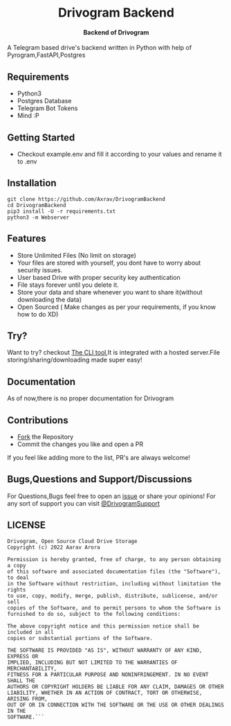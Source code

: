 <h1 align= center>Drivogram Backend</h1>
<h4 align = center> Backend of Drivogram</h4>


A Telegram based drive's backend written in Python with help of Pyrogram,FastAPI,Postgres

## Requirements
- Python3
- Postgres Database
- Telegram Bot Tokens
- Mind :P

## Getting Started
- Checkout example.env and fill it according to your values and rename it to .env

## Installation
```console
git clone https://github.com/Axrav/DrivogramBackend
cd DrivogramBackend
pip3 install -U -r requirements.txt
python3 -m Webserver
```

## Features
- Store Unlimited Files (No limit on storage)
- Your files are stored with yourself, you dont have to worry about security issues.
- User based Drive with proper security key authentication
- File stays forever until you delete it.
- Store your data and share whenever you want to share it(without downloading the data)
- Open Sourced ( Make changes as per your requirements, if you know how to do XD)



## Try?
Want to try? checkout [The CLI tool](https://github.com/Axrav/DrivogramCLI),It is integrated with a hosted server.File storing/sharing/downloading made super easy!

## Documentation
As of now,there is no proper documentation for Drivogram

## Contributions
- [Fork](https://github.com/Axrav/DrivogramBackend/fork) the Repository
- Commit the changes you like and open a PR



If you feel like adding more to the list, PR's are always welcome!

## Bugs,Questions and Support/Discussions
For Questions,Bugs feel free to open an [issue](https://github.com/Axrav/DrivogramBackend/issues?q=is%3Aissue+is%3Aopen+sort%3Aupdated-desc) or share your opinions!
For any sort of support you can visit [@DrivogramSupport](https://t.me/DrivogramSupport) 



## LICENSE
```MIT License
Drivogram, Open Source Cloud Drive Storage 
Copyright (c) 2022 Aarav Arora

Permission is hereby granted, free of charge, to any person obtaining a copy
of this software and associated documentation files (the "Software"), to deal
in the Software without restriction, including without limitation the rights
to use, copy, modify, merge, publish, distribute, sublicense, and/or sell
copies of the Software, and to permit persons to whom the Software is
furnished to do so, subject to the following conditions:

The above copyright notice and this permission notice shall be included in all
copies or substantial portions of the Software.

THE SOFTWARE IS PROVIDED "AS IS", WITHOUT WARRANTY OF ANY KIND, EXPRESS OR
IMPLIED, INCLUDING BUT NOT LIMITED TO THE WARRANTIES OF MERCHANTABILITY,
FITNESS FOR A PARTICULAR PURPOSE AND NONINFRINGEMENT. IN NO EVENT SHALL THE
AUTHORS OR COPYRIGHT HOLDERS BE LIABLE FOR ANY CLAIM, DAMAGES OR OTHER
LIABILITY, WHETHER IN AN ACTION OF CONTRACT, TORT OR OTHERWISE, ARISING FROM,
OUT OF OR IN CONNECTION WITH THE SOFTWARE OR THE USE OR OTHER DEALINGS IN THE
SOFTWARE.```

